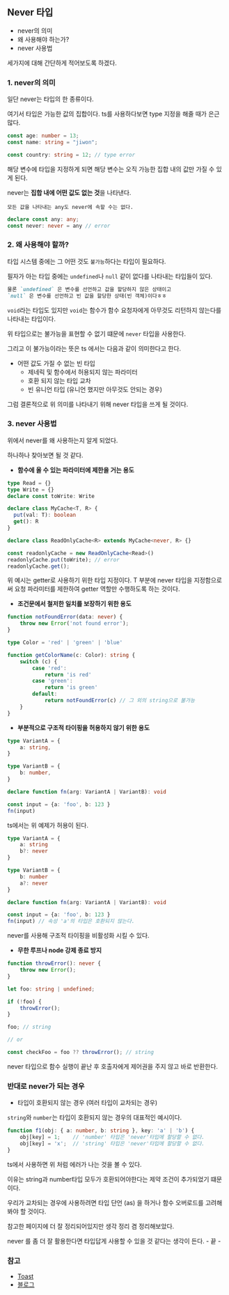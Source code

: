 ## Never 타입

- never의 의미
- 왜 사용해야 하는가?
- never 사용법


세가지에 대해 간단하게 적어보도록 하겠다.

### 1. never의 의미

일단 never는 타입의 한 종류이다.

여기서 타입은 가능한 값의 집합이다. ts를 사용하다보면 type 지정을 해줄 때가 은근 많다.

```ts
const age: number = 13;
const name: string = "jiwon";

const country: string = 12; // type error
```
해당 변수에 타입을 지정하게 되면 해당 변수는 오직 가능한 집합 내의 값만 가질 수 있게 된다.

never는 **집합 내에 어떤 값도 없는 것**을 나타낸다.

`모든 값을 나타내는 any도 never에 속할 수는 없다.`

```ts
declare const any: any;
const never: never = any // error
```

### 2. 왜 사용해야 할까?

타입 시스템 중에는 그 어떤 것도 `불가능`하다는 타입이 필요하다.
 
필자가 아는 타입 중에는 `undefined`나 `null` 같이 없다를 나타내는 타입들이 있다. 

```md
물론 `undefined` 은 변수를 선언하고 값을 할당하지 않은 상태이고 
`null` 은 변수를 선언하고 빈 값을 할당한 상태(빈 객체)이다ㅎㅎ
```

`void`라는 타입도 있지만 `void`는 함수가 함수 요청자에게 아무것도 리턴하지 않는다를 나타내는 타입이다.

위 타입으로는 불가능을 표현할 수 없기 떄문에 `never` 타입을 사용한다.

그리고 이 불가능이라는 뜻은 ts 에서는 다음과 같이 의미한다고 한다.

- 어떤 값도 가질 수 없는 빈 타입 
  - 제네릭 및 함수에서 허용되지 않는 파라미터 
  - 호환 되지 않는 타입 교차 
  - 빈 유니언 타입 (유니언 했지만 아무것도 안되는 경우)

그럼 결론적으로 위 의미를 나타내기 위해 never 타입을 쓰게 될 것이다.


### 3. never 사용법

위에서 never를 왜 사용하는지 알게 되었다.

하나하나 찾아보면 될 것 같다.

- **함수에 올 수 있는 파라미터에 제한을 거는 용도**

```ts
type Read = {}
type Write = {}
declare const toWrite: Write

declare class MyCache<T, R> {
  put(val: T): boolean
  get(): R
}

declare class ReadOnlyCache<R> extends MyCache<never, R> {}

const readonlyCache = new ReadOnlyCache<Read>()
readonlyCache.put(toWrite); // error
readonlyCache.get();
```

위 예시는 getter로 사용하기 위한 타입 지정이다.
T 부분에 never 타입을 지정함으로써 요청 파라미터를 제한하여 getter 역할만 수행하도록 하는 것이다.

- **조건문에서 철저한 일치를 보장하기 위한 용도**

```ts
function notFoundError(data: never) {
    throw new Error('not found error');
}

type Color = 'red' | 'green' | 'blue'

function getColorName(c: Color): string {
    switch (c) {
        case 'red':
            return 'is red'
        case 'green':
            return 'is green'
        default:
            return notFoundError(c) // 그 외의 string으로 불가능
    }
}
```

- **부분적으로 구조적 타이핑을 허용하지 않기 위한 용도**

```ts
type VariantA = {
    a: string,
}

type VariantB = {
    b: number,
}

declare function fn(arg: VariantA | VariantB): void

const input = {a: 'foo', b: 123 }
fn(input) 
```
ts에서는 위 예제가 허용이 된다.

```ts
type VariantA = {
    a: string
    b?: never
}

type VariantB = {
    b: number
    a?: never
}

declare function fn(arg: VariantA | VariantB): void

const input = {a: 'foo', b: 123 }
fn(input) // 속성 'a'의 타입은 호환되지 않는다.
```
never를 사용해 구조적 타이핑을 비활성화 시킬 수 있다.

- **무한 루프나 node 강제 종료 방지**

```ts
function throwError(): never {
    throw new Error();
}

let foo: string | undefined;

if (!foo) {
    throwError();
}

foo; // string

// or

const checkFoo = foo ?? throwError(); // string
```

never 타입으로 함수 실행이 끝난 후 호출자에게 제어권을 주지 않고 바로 반환한다.


### 반대로 never가 되는 경우

- 타입이 호환되지 않는 경우 (여러 타입이 교차되는 경우)

`string`와 `number`는 타입이 호환되지 않는 경우의 대표적인 예시이다.

```ts
function f1(obj: { a: number, b: string }, key: 'a' | 'b') {
    obj[key] = 1;    // 'number' 타입은 'never'타입에 할당할 수 없다.
    obj[key] = 'x';  // 'string' 타입은 'never'타입에 할당할 수 없다.
}
```
ts에서 사용하면 위 처럼 에러가 나는 것을 볼 수 있다.
 
이유는 string과 number타입 모두가 호환되어야한다는 제약 조건이 추가되었기 떄문이다.

우리가 교차되는 경우에 사용하려면 타입 단언 (as) 을 하거나 함수 오버로드를 고려해봐야 할 것이다.

참고한 페이지에 더 잘 정리되어있지만 생각 정리 겸 정리해보았다.

never 를 좀 더 잘 활용한다면 타입답게 사용할 수 있을 것 같다는 생각이 든다. - 끝 -


### 참고

- [Toast](https://ui.toast.com/posts/ko_20220323)
- [블로그](https://yceffort.kr/2022/03/understanding-typescript-never)



